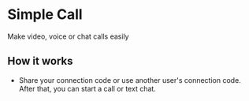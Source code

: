 # Simple Call

Make video, voice or chat calls easily

## How it works

- Share your connection code or use another user's connection code. After that, you can start a call or text chat.